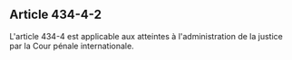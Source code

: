 Article 434-4-2
----
L'article 434-4 est applicable aux atteintes à l'administration de la justice
par la Cour pénale internationale.
